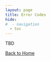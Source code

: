 ```yaml
---
layout: page
title: Error Codes
hide:
#  - navigation
  - toc
---
```


TBD

[Back to Home](index.md)



 
